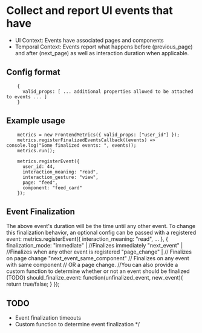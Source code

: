 # Collect and report UI events that have
  * UI Context: Events have associated pages and components
  * Temporal Context: Events report what happens before (previous_page) and after (next_page)
                        as well as interaction duration when applicable.

## Config format
```
    {
      valid_props: [ ... additional properties allowed to be attached to events ... ]
    }
```

## Example usage
```
    metrics = new FrontendMetrics({ valid_props: ["user_id"] });
    metrics.registerFinalizedEventsCallback((events) => console.log("Some finalized events: ", events));
    metrics.run();

    metrics.registerEvent({
      user_id: 44,
      interaction_meaning: "read",
      interaction_gesture: "view",
      page: "feed",
      component: "feed_card"
    });
```


## Event Finalization
  The above event's duration will be the time until any other event.
  To change this finalization behavior, an optional config can be passed with a registered event:
    metrics.registerEvent({
      interaction_meaning: "read",
      ...
     }, {
        finalization_mode:
	  "immediate"  | //Finalizes immediately
	  "next_event" | //Finalizes when any other event is registered
	  "page_change" | // Finalizes on page change
          "next_event_same_component"   // Finalizes on any event with same component
	                                // OR a page change.
        //You can also provide a custom function to determine whether or not an event should be finalized
        (TODO) should_finalize_event: function(unfinalized_event, new_event){ return true/false; }
     });

## TODO
  * Event finalization timeouts
  * Custom function to determine event finalization
*/
